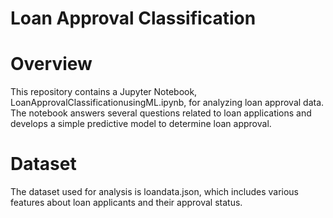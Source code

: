 # Loan Approval Classification
# Overview
This repository contains a Jupyter Notebook, LoanApprovalClassificationusingML.ipynb, for analyzing loan approval data. The notebook answers several questions related to loan applications and develops a simple predictive model to determine loan approval.
# Dataset
The dataset used for analysis is loandata.json, which includes various features about loan applicants and their approval status.
